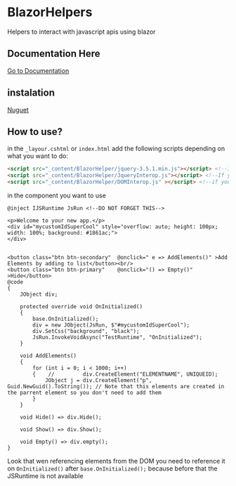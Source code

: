# BlazorHelpers
Helpers to interact with javascript apis using blazor

## Documentation Here
[Go to Documentation](https://github.com/litch0/BlazorHelpers/wiki)

## instalation
[Nuguet](https://www.nuget.org/packages/BlazorHelper/)

## How to use?
in the `_layour.cshtml` or `index.html` add the following scripts depending on what you want to do:
```HTML
<script src="_content/BlazorHelper/jquery-3.5.1.min.js"></script> <!--If you want to use Jquery functions this needs to be first-->
<script src="_content/BlazorHelper/JqueryInterop.js"></script> <!--If you want to use Jquery-->
<script src="_content/BlazorHelper/DOMInterop.js" ></script> <!--if you want to use Cookies, sessionStorage, localStorage, navigator apis, etc-->
```

in the component you want to use
```CSHTML
@inject IJSRuntime JsRun <!--DO NOT FORGET THIS-->

<p>Welcome to your new app.</p>
<div id="mycustomIdSuperCool" style="overflow: auto; height: 100px; width: 100%; background: #1861ac;">
</div>


<button class="btn btn-secondary"  @onclick=" e => AddElements()" >Add Elements by adding to list</button><br/>
<button class="btn btn-primary"    @onclick="() => Empty()" >Hide</button>
@code
{
    JObject div;

    protected override void OnInitialized()
    {
        base.OnInitialized();
        div = new JObject(JsRun, $"#mycustomIdSuperCool");
        div.SetCss("background", "black");
        JsRun.InvokeVoidAsync("TestRuntime", "OnInitialized");
    }

    void AddElements()
    {
        for (int i = 0; i < 1000; i++)
        {    //         div.CreateElement("ELEMENTNAME", UNIQUEID);
            JObject j = div.CreateElement("p", Guid.NewGuid().ToString()); // Note that this elements are created in the parrent element so you don't need to add them
        }
    }

    void Hide() => div.Hide();

    void Show() => div.Show();

    void Empty() => div.empty();
}
```
Look that wen referencing elements from the DOM you need to reference it on `OnInitialized()` after `base.OnInitialized();` because before that the JSRuntime is not available
